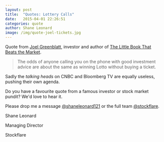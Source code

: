 ```yaml
---
layout: post
title:  "Quotes: Lottery Calls"
date:   2015-04-01 22:26:51
categories: quote
author: Shane Leonard
image: /img/quote-joel-tickets.jpg
---
```


Quote from [Joel Greenblatt](http://en.wikipedia.org/wiki/Joel_Greenblatt), investor and author of [The Little Book That Beats the Market](http://www.amazon.com/Little-Book-Still-Beats-Market/dp/0470624159).

> The odds of anyone calling you on the phone with good investment advice are about the same as winning Lotto without buying a ticket.

Sadly the *talking heads* on CNBC and Bloomberg TV are equally useless, pushing their own agenda. 

Do you have a favourite quote from a famous investor or stock market pundit? We'd love to hear it.

Please drop me a message [@shaneleonard121](https://twitter.com/shaneleonard121) or the full team [@stockflare](https://twitter.com/stockflare).

Shane Leonard

Managing Director

Stockflare